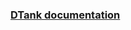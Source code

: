 ### [DTank documentation](https://github.com/DMarketCom/DTanks/docs/Readme.pdf "DTank documentation")
